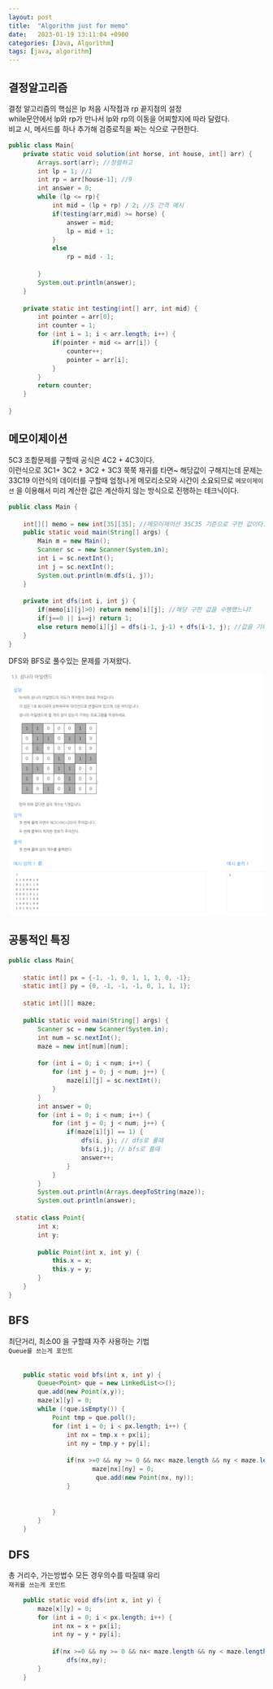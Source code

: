 ```yaml
---
layout: post
title:  "Algorithm just for memo"
date:   2023-01-19 13:11:04 +0900
categories: [Java, Algorithm]
tags: [java, algorithm]
---
```


## 결정알고리즘

결정 알고리즘의 핵심은 lp 처음 시작점과 rp 끝지점의 설정  
while문안에서 lp와 rp가 만나서 lp와 rp의 이동을 어찌할지에 따라 달렸다.  
비교 시, 메서드를 하나 추가해 검증로직을 짜는 식으로 구현한다.  

```java
public class Main{
    private static void solution(int horse, int house, int[] arr) {
        Arrays.sort(arr); //정렬하고
        int lp = 1; //1
        int rp = arr[house-1]; //9
        int answer = 0;
        while (lp <= rp){
            int mid = (lp + rp) / 2; //5 간격 예시
            if(testing(arr,mid) >= horse) {
                answer = mid;
                lp = mid + 1;
            }
            else
                rp = mid - 1;

        }
        System.out.println(answer);
    }

    private static int testing(int[] arr, int mid) {
        int pointer = arr[0];
        int counter = 1;
        for (int i = 1; i < arr.length; i++) {
            if(pointer + mid <= arr[i]) {
                counter++;
                pointer = arr[i];
            }
        }
        return counter;
    }

}
```

## 메모이제이션
5C3 조합문제를 구할때 공식은 4C2 + 4C3이다.  
이런식으로 3C1+ 3C2 + 3C2 + 3C3 쭉쭉 재귀를 타면~ 해당값이 구해지는데 문제는 33C19 이런식의 데이터를 구할때 엄청나게 메모리소모와 시간이 소요되므로 `메모이제이션` 을 이용해서 미리 계산한 값은 계산하지 않는 방식으로 진행하는 테크닉이다.
```java
public class Main {

    int[][] memo = new int[35][35]; //메모이제이션 35C35 기준으로 구한 값이다.
    public static void main(String[] args) {
        Main m = new Main();
        Scanner sc = new Scanner(System.in);
        int i = sc.nextInt();
        int j = sc.nextInt();
        System.out.println(m.dfs(i, j));
    }

    private int dfs(int i, int j) {
        if(memo[i][j]>0) return memo[i][j]; //해당 구한 값을 수행했느냐?
        if(j==0 || i==j) return 1;
        else return memo[i][j] = dfs(i-1, j-1) + dfs(i-1, j); //값을 기록하고 리턴하는 방법
    }
}
```
DFS와 BFS로 풀수있는 문제를 가져왔다.  
  
<img src="https://github.com/mskim0425/mskim0425.github.io/blob/main/images/java/%EC%84%AC%EB%82%98%EB%9D%BC.png?raw=true">  
  

## 공통적인 특징
```java
public class Main{
    
    static int[] px = {-1, -1, 0, 1, 1, 1, 0, -1};
    static int[] py = {0, -1, -1, -1, 0, 1, 1, 1};

    static int[][] maze;

    public static void main(String[] args) {
        Scanner sc = new Scanner(System.in);
        int num = sc.nextInt();
        maze = new int[num][num];

        for (int i = 0; i < num; i++) {
            for (int j = 0; j < num; j++) {
                maze[i][j] = sc.nextInt();
            }
        }
        int answer = 0;
        for (int i = 0; i < num; i++) {
            for (int j = 0; j < num; j++) {
                if(maze[i][j] == 1) {
                    dfs(i, j); // dfs로 풀때
                    bfs(i,j); // bfs로 풀때
                    answer++;
                }
            }
        }
        System.out.println(Arrays.deepToString(maze));
        System.out.println(answer);

  static class Point{
        int x;
        int y;

        public Point(int x, int y) {
            this.x = x;
            this.y = y;
        }
    }
}
```
## BFS
최단거리, 최소00 을 구할떄 자주 사용하는 기법  
`Queue를 쓰는게 포인트`
```java

    public static void bfs(int x, int y) {
        Queue<Point> que = new LinkedList<>();
        que.add(new Point(x,y));
        maze[x][y] = 0;
        while (!que.isEmpty()) {
            Point tmp = que.poll();
            for (int i = 0; i < px.length; i++) {
                int nx = tmp.x + px[i];
                int ny = tmp.y + py[i];

                if(nx >=0 && ny >= 0 && nx< maze.length && ny < maze.length && maze[nx][ny] == 1) {
                       maze[nx][ny] = 0;
                        que.add(new Point(nx, ny));
                }


            }
        }
    }
```

## DFS
총 거리수, 가는방법수 모든 경우의수를 따질떄 유리  
`재귀를 쓰는게 포인트`
```java
    public static void dfs(int x, int y) {
        maze[x][y] = 0;
        for (int i = 0; i < px.length; i++) {
            int nx = x + px[i];
            int ny = y + py[i];

            if(nx >=0 && ny >= 0 && nx< maze.length && ny < maze.length && maze[nx][ny] == 1)
                dfs(nx,ny);
        }
    }
```
